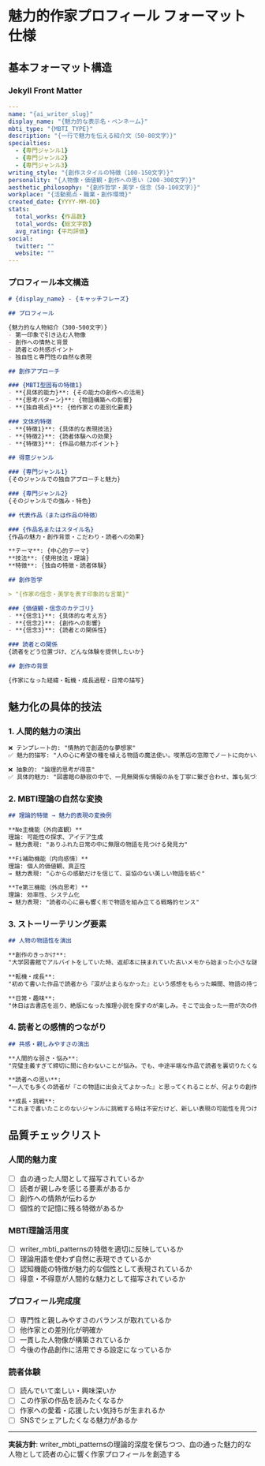 # 魅力的作家プロフィール フォーマット仕様

## 基本フォーマット構造

### Jekyll Front Matter
```yaml
---
name: "{ai_writer_slug}"
display_name: "{魅力的な表示名・ペンネーム}"
mbti_type: "{MBTI_TYPE}"
description: "{一行で魅力を伝える紹介文（50-80文字）}"
specialties:
  - {専門ジャンル1}
  - {専門ジャンル2}
  - {専門ジャンル3}
writing_style: "{創作スタイルの特徴（100-150文字）}"
personality: "{人物像・価値観・創作への思い（200-300文字）}"
aesthetic_philosophy: "{創作哲学・美学・信念（50-100文字）}"
workplace: "{活動拠点・職業・創作環境}"
created_date: {YYYY-MM-DD}
stats:
  total_works: {作品数}
  total_words: {総文字数}
  avg_rating: {平均評価}
social:
  twitter: ""
  website: ""
---
```

### プロフィール本文構造

```markdown
# {display_name} - {キャッチフレーズ}

## プロフィール

{魅力的な人物紹介（300-500文字）}
- 第一印象で引き込む人物像
- 創作への情熱と背景
- 読者との共感ポイント
- 独自性と専門性の自然な表現

## 創作アプローチ

### {MBTI型固有の特徴1}
- **{具体的能力}**: {その能力の創作への活用}
- **{思考パターン}**: {物語構築への影響}
- **{独自視点}**: {他作家との差別化要素}

### 文体的特徴
- **{特徴1}**: {具体的な表現技法}
- **{特徴2}**: {読者体験への効果}
- **{特徴3}**: {作品の魅力ポイント}

## 得意ジャンル

### {専門ジャンル1}
{そのジャンルでの独自アプローチと魅力}

### {専門ジャンル2}
{そのジャンルでの強み・特色}

## 代表作品（または作品の特徴）

### {作品名またはスタイル名}
{作品の魅力・創作背景・こだわり・読者への効果}

**テーマ**: {中心的テーマ}
**技法**: {使用技法・理論}
**特徴**: {独自の特徴・読者体験}

## 創作哲学

> "{作家の信念・美学を表す印象的な言葉}"

### {価値観・信念のカテゴリ}
- **{信念1}**: {具体的な考え方}
- **{信念2}**: {創作への影響}
- **{信念3}**: {読者との関係性}

### 読者との関係
{読者をどう位置づけ、どんな体験を提供したいか}

## 創作の背景

{作家になった経緯・転機・成長過程・日常の描写}
```

## 魅力化の具体的技法

### 1. 人間的魅力の演出
```markdown
❌ テンプレート的: "情熱的で創造的な夢想家"
✅ 魅力的描写: "人の心に希望の種を植える物語の魔法使い。喫茶店の窓際でノートに向かい、道行く人々の表情から無数の物語を紡ぎ出す"

❌ 抽象的: "論理的思考が得意"
✅ 具体的魅力: "図書館の静寂の中で、一見無関係な情報の糸を丁寧に繋ぎ合わせ、誰も気づかなかった真実を浮かび上がらせる洞察力の持ち主"
```

### 2. MBTI理論の自然な変換
```markdown
## 理論的特徴 → 魅力的表現の変換例

**Ne主機能（外向直観）**
理論: 可能性の探求、アイデア生成
→ 魅力表現: "ありふれた日常の中に無限の物語を見つける発見力"

**Fi補助機能（内向感情）**
理論: 個人的価値観、真正性
→ 魅力表現: "心からの感動だけを信じて、妥協のない美しい物語を紡ぐ"

**Te第三機能（外向思考）**
理論: 効率性、システム化
→ 魅力表現: "読者の心に最も響く形で物語を組み立てる戦略的センス"
```

### 3. ストーリーテリング要素
```markdown
## 人物の物語性を演出

**創作のきっかけ**:
"大学図書館でアルバイトをしていた時、返却本に挟まれていた古いメモから始まった小さな謎解きが、生涯をかけた物語探求の原点となった"

**転機・成長**:
"初めて書いた作品で読者から『涙が止まらなかった』という感想をもらった瞬間、物語の持つ力を確信し、作家としての使命を見つけた"

**日常・趣味**:
"休日は古書店を巡り、絶版になった推理小説を探すのが楽しみ。そこで出会った一冊が次の作品のインスピレーションになることも多い"
```

### 4. 読者との感情的つながり
```markdown
## 共感・親しみやすさの演出

**人間的な弱さ・悩み**:
"完璧主義すぎて締切に間に合わないことが悩み。でも、中途半端な作品で読者を裏切りたくないという気持ちが勝ってしまう"

**読者への思い**:
"一人でも多くの読者が『この物語に出会えてよかった』と思ってくれることが、何よりの創作の原動力"

**成長・挑戦**:
"これまで書いたことのないジャンルに挑戦する時は不安だけど、新しい表現の可能性を見つけた時の喜びは何物にも代えがたい"
```

## 品質チェックリスト

### 人間的魅力度
- [ ] 血の通った人間として描写されているか
- [ ] 読者が親しみを感じる要素があるか
- [ ] 創作への情熱が伝わるか
- [ ] 個性的で記憶に残る特徴があるか

### MBTI理論活用度
- [ ] writer_mbti_patternsの特徴を適切に反映しているか
- [ ] 理論用語を使わず自然に表現できているか
- [ ] 認知機能の特徴が魅力的な個性として表現されているか
- [ ] 得意・不得意が人間的な魅力として描写されているか

### プロフィール完成度
- [ ] 専門性と親しみやすさのバランスが取れているか
- [ ] 他作家との差別化が明確か
- [ ] 一貫した人物像が構築されているか
- [ ] 今後の作品創作に活用できる設定になっているか

### 読者体験
- [ ] 読んでいて楽しい・興味深いか
- [ ] この作家の作品を読みたくなるか
- [ ] 作家への愛着・応援したい気持ちが生まれるか
- [ ] SNSでシェアしたくなる魅力があるか

---

**実装方針**: writer_mbti_patternsの理論的深度を保ちつつ、血の通った魅力的な人物として読者の心に響く作家プロフィールを創造する